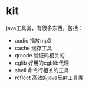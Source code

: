# kit
java工具类，有很多东西，包括：

- audio 播放mp3
- cache 缓存工具
- qrcode 验证码相关的
- cglib 好用的cgblib代理
- shell  命令行相关的工具
- reflect 高效的java反射工具类